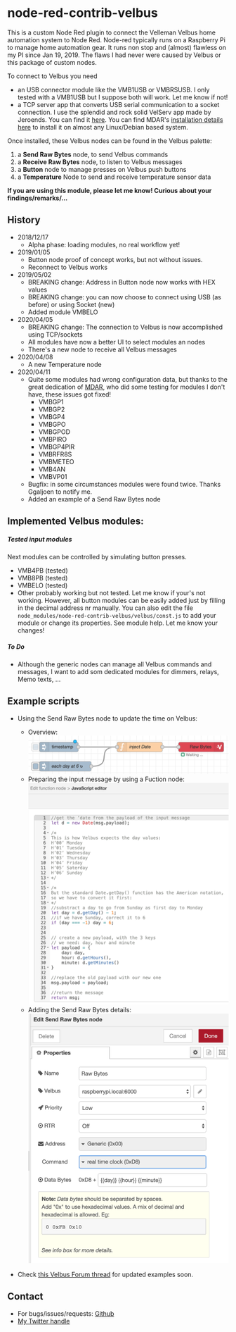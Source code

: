 # node-red-contrib-velbus

This is a custom Node Red plugin to connect the Velleman 
Velbus home automation system to Node Red. Node-red typically runs on a Raspberry Pi to manage home automation gear.
It runs non stop and (almost) flawless on my PI since Jan 19, 2019.
The flaws I had never were caused by Velbus or this package of custom nodes.

To connect to Velbus you need 
- an USB connector module like the VMB1USB or VMBRSUSB. I only tested with a VMB1USB but I suppose both will work. Let me know if not! 
- a TCP server app that converts USB serial communication to a socket connection. 
I use the splendid and rock solid VelServ app made by Jeroends. You can find it [here](https://github.com/jeroends/velserv).
You can find MDAR's [installation details here](https://forum.velbus.eu/t/how-to-install-and-run-velserv-a-velbus-tcp-gateway/15422) 
to install it on almost any Linux/Debian based system.


Once installed, these Velbus nodes can be found in the Velbus palette:
 1. a **Send Raw Bytes** node, to send Velbus commands
 2. a **Receive Raw Bytes** node, to listen to Velbus messages
 3. a **Button** node to manage presses on Velbus push buttons
 4. a **Temperature** Node to send and receive temperature sensor data

__If you are using this module, please let me know! Curious about your findings/remarks/...__

## History

- 2018/12/17 
	- Alpha phase: loading modules, no real workflow yet!
- 2019/01/05 
	- Button node proof of concept works, but not without issues.
	- Reconnect to Velbus works
- 2019/05/02
	- BREAKING change: Address in Button node now works with HEX values
	- BREAKING change: you can now choose to connect using USB (as before) or using Socket (new)
	- Added module VMBELO	
- 2020/04/05
	- BREAKING change: The connection to Velbus is now accomplished using TCP/sockets
	- All modules have now a better UI to select modules an nodes
	- There's a new node to receive all Velbus messages
- 2020/04/08
	- A new Temperature node	
- 2020/04/11
	- Quite some modules had wrong configuration data, but thanks to the great dedication of [MDAR](https://forum.velbus.eu/u/mdar/summary), 
	  who did some testing for modules I don't have, these issues got fixed!
	  - VMBGP1
      - VMBGP2
      - VMBGP4
      - VMBGPO
      - VMBGPOD
      - VMBPIRO
      - VMBGP4PIR
      - VMBRFR8S
      - VMBMETEO
      - VMB4AN
      - VMBVP01
   - Bugfix: in some circumstances modules were found twice. Thanks Ggaljoen to notify me.
   - Added an example of a Send Raw Bytes node
		
## Implemented Velbus modules:

##### Tested input modules
Next modules can be controlled by simulating button presses.
- VMB4PB (tested)
- VMB8PB (tested)
- VMBELO (tested)
- Other probably working but not tested. Let me know if your's not working.
  However, all button modules can be easily added just by filling in the decimal address nr manually.
  You can also edit the file `node_modules/node-red-contrib-velbus/velbus/const.js` to add your
  module or change its properties. See module help. Let me know your changes!


##### To Do
- Although the generic nodes can manage all Velbus commands and messages, I want to 
  add som dedicated modules for dimmers, relays, Memo texts, ...


## Example scripts

- Using the Send Raw Bytes node to update the time on Velbus:
	- Overview:
	![Nodes overview](/readme-assets/send-raw-bytes-example-overview.png)
	- Preparing the input message by using a Fuction node:
	![Function node details](/readme-assets/send-raw-bytes-example-function-node-details.png)
	- Adding the Send Raw Bytes details:
	![Nodes](/readme-assets/send-raw-bytes-example-edit-panel.png)

- Check [this Velbus Forum thread](https://forum.velbus.eu/t/node-red-integration/15632) for updated examples soon.
 
## Contact
- For bugs/issues/requests: [Github](https://github.com/gertst/node-red-contrib-velbus/issues)
- [My Twitter handle](https://twitter.com/GertStalpaert)
